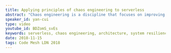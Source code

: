 ```yaml
---
title: Applying principles of chaos engineering to serverless
abstract: "Chaos engineering is a discipline that focuses on improving system resilience through experiments that expose the inherent chaos and failure modes in our system, in a controlled fashion, before these failure modes manifest themselves like a wild fire in production and impact our users."
speaker_id: yan-cui
type: video
youtube_id: BDZomS_svEs
keywords: serverless, chaos engineering, architecture, system resilience,
date: 2018-11-15
tags: Code Mesh LDN 2018
---
```


